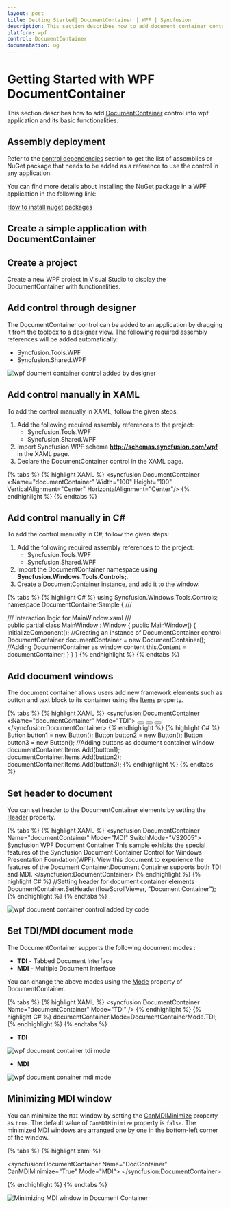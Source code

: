 ```yaml
---
layout: post
title: Getting Started| DocumentContainer | WPF | Syncfusion
description: This section describes how to add document container control into wpf application and its basic functionalities.
platform: wpf
control: DocumentContainer
documentation: ug
---
```


# Getting Started with WPF DocumentContainer

This section describes how to add [DocumentContainer](https://help.syncfusion.com/cr/wpf/Syncfusion.Tools.Wpf~Syncfusion.Windows.Tools.Controls.DocumentContainer.html) control into wpf application and its basic functionalities.

## Assembly deployment

Refer to the [control dependencies](https://help.syncfusion.com/wpf/control-dependencies#documentcontainer) section to get the list of assemblies or NuGet package that needs to be added as a reference to use the control in any application.

You can find more details about installing the NuGet package in a WPF application in the following link: 

[How to install nuget packages](https://help.syncfusion.com/wpf/nuget-packages)

## Create a simple application with DocumentContainer

## Create a project

Create a new WPF project in Visual Studio to display the DocumentContainer with functionalities.

## Add control through designer

The DocumentContainer control can be added to an application by dragging it from the toolbox to a designer view. The following required assembly references will be added automatically:

* Syncfusion.Tools.WPF
* Syncfusion.Shared.WPF 

![wpf doument container control added by designer](Getting-Started_images/wpf-document-container-added-by-designer.png)

## Add control manually in XAML

To add the control manually in XAML, follow the given steps:

1.	Add the following required assembly references to the project:
    * Syncfusion.Tools.WPF
    * Syncfusion.Shared.WPF 
2.	Import Syncfusion WPF schema **http://schemas.syncfusion.com/wpf** in the XAML page.
3.	Declare the DocumentContainer control in the XAML page.

{% tabs %}
{% highlight XAML %}
<Window xmlns="http://schemas.microsoft.com/winfx/2006/xaml/presentation"
        xmlns:x="http://schemas.microsoft.com/winfx/2006/xaml"
        xmlns:syncfusion="http://schemas.syncfusion.com/wpf" 
        x:Class="DocumentContainerSample.MainWindow"
        Title="DocumentContainer Sample" Height="350" Width="525">
    <Grid>
        <!--Adding DocumentContainer control -->
        <syncfusion:DocumentContainer x:Name="documentContainer" Width="100" Height="100" VerticalAlignment="Center" HorizontalAlignment="Center"/>
    </Grid>
</Window>
{% endhighlight %}
{% endtabs %}

## Add control manually in C\#

To add the control manually in C#, follow the given steps:
1.	Add the following required assembly references to the project:
    * Syncfusion.Tools.WPF
    * Syncfusion.Shared.WPF
2.	Import the DocumentContainer namespace **using Syncfusion.Windows.Tools.Controls;**.
3.	Create a DocumentContainer instance, and add it to the window.

{% tabs %}
{% highlight C# %}
using Syncfusion.Windows.Tools.Controls;
namespace DocumentContainerSample
{
    /// <summary>
    /// Interaction logic for MainWindow.xaml
    /// </summary>
    public partial class MainWindow : Window
    {
        public MainWindow()
        {
            InitializeComponent();
            //Creating an instance of DocumentContainer control
            DocumentContainer documentContainer = new DocumentContainer();
            //Adding DocumentContainer as window content
            this.Content = documentContainer;
        } 
    }
}
{% endhighlight %}
{% endtabs %}

## Add document windows

The document container allows users add new framework elements such as button and text block to its container using the [Items](https://docs.microsoft.com/en-us/dotnet/api/system.windows.controls.itemscontrol.items?view=netframework-4.7.2) property. 

{% tabs %}
{% highlight XAML %}
<syncfusion:DocumentContainer x:Name="documentContainer" Mode="TDI">
<Button></Button>
<Button/></Button>
<Button/></Button>
</syncfusion:DocumentContainer>
{% endhighlight %}
{% highlight C# %}
Button button1 = new Button();
Button button2 = new Button();
Button button3 = new Button();
//Adding buttons as document container window
documentContainer.Items.Add(button1);
documentContainer.Items.Add(button2);
documentContainer.Items.Add(button3);
{% endhighlight %}
{% endtabs %}

## Set header to document

You can set header to the DocumentContainer elements by setting the [Header](https://help.syncfusion.com/cr/wpf/Syncfusion.Tools.Wpf~Syncfusion.Windows.Tools.Controls.DocumentHeader~Header.html) property.

{% tabs %}
{% highlight XAML %}
<syncfusion:DocumentContainer Name="documentContainer" Mode="MDI" SwitchMode="VS2005">
    <!-- Setting header for window -->
    <FlowDocumentScrollViewer syncfusion:DocumentContainer.Header="Document Container">
        <FlowDocument TextAlignment="Left">
            <Paragraph TextAlignment="Center">
                Syncfusion WPF Document Container</Paragraph>
            <Paragraph>
                This sample exhibits the special features of the Syncfusion Document Container Control for Windows Presentation Foundation(WPF).
            </Paragraph>
            <Paragraph>
                View this document to experience the features of the Document Container.Document Container supports both TDI and MDI.
            </Paragraph>
        </FlowDocument>
    </FlowDocumentScrollViewer>
</syncfusion:DocumentContainer>
{% endhighlight %}
{% highlight C# %}
//Setting header for document container elements
DocumentContainer.SetHeader(flowScrollViewer, "Document Container");
{% endhighlight %}
{% endtabs %}

![wpf document container control added by code](Getting-Started_images/wpf-document-container-items.png)

## Set TDI/MDI document mode

The DocumentContainer supports the following document modes :

* **TDI** - Tabbed Document Interface
* **MDI** - Multiple Document Interface

You can change the above modes using the [Mode](https://help.syncfusion.com/cr/wpf/Syncfusion.Tools.Wpf~Syncfusion.Windows.Tools.Controls.DocumentContainer~Mode.html) property of DocumentContainer.

{% tabs %}
{% highlight XAML %}
<syncfusion:DocumentContainer Name="documentContainer" Mode="TDI" />
{% endhighlight %}
{% highlight C# %}
documentContainer.Mode=DocumentContainerMode.TDI;
{% endhighlight %}
{% endtabs %}

* **TDI**

![wpf document container tdi mode](Getting-Started_images/wpf-document-container-tdi.png)

* **MDI**

![wpf document conainer mdi mode](Getting-Started_images/wpf-document-container-mdi.png)

## Minimizing MDI window

You can minimize the `MDI` window by setting the [CanMDIMinimize](https://help.syncfusion.com/cr/wpf/Syncfusion.Tools.Wpf~Syncfusion.Windows.Tools.Controls.DocumentContainer~CanMDIMinimize.html) property as `true`. The default value of `CanMDIMinimize` property is `false`. The minimized  MDI windows are arranged one by one in the bottom-left corner of the window.

{% tabs %}
{% highlight xaml %}

<syncfusion:DocumentContainer Name="DocContainer"
                              CanMDIMinimize="True" 
                              Mode="MDI">
    <FlowDocumentScrollViewer syncfusion:DocumentContainer.Header="Features"/>
    <FlowDocumentScrollViewer syncfusion:DocumentContainer.Header="Window1"/>
    <FlowDocumentScrollViewer syncfusion:DocumentContainer.Header="Document Container"/>
</syncfusion:DocumentContainer>

{% endhighlight %}
{% endtabs %}

![Minimizing MDI window in Document Container](Minimizing-MDI-window_images/Minimizing-MDI-window_img1.jpeg)
